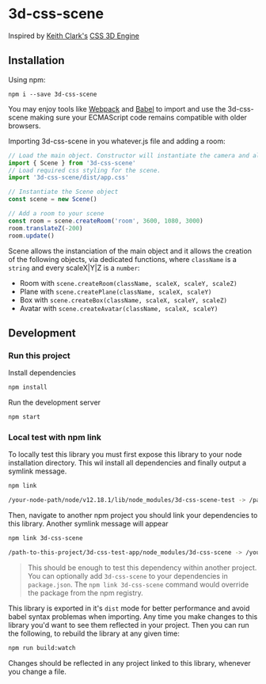 # 3d-css-scene

Inspired by [Keith Clark's](https://keithclark.co.uk/) [CSS 3D Engine](https://keithclark.co.uk/labs/css-fps/)

## Installation

Using npm:
```shell
npm i --save 3d-css-scene
```

You may enjoy tools like [Webpack](https://webpack.js.org/) and [Babel](https://babeljs.io/) to import and use the 3d-css-scene making sure your ECMAScript code remains compatible with older browsers.

Importing 3d-css-scene in you whatever.js file and adding a room:
```js
// Load the main object. Constructor will instantiate the camera and allow for objects creation.
import { Scene } from '3d-css-scene'
// Load required css styling for the scene.
import '3d-css-scene/dist/app.css'

// Instantiate the Scene object
const scene = new Scene()

// Add a room to your scene
const room = scene.createRoom('room', 3600, 1080, 3000)
room.translateZ(-200)
room.update()
```

Scene allows the instanciation of the main object and it allows the creation of the following objects, via dedicated functions, where `className` is a `string` and every scaleX|Y|Z is a `number`:

- Room with `scene.createRoom(className, scaleX, scaleY, scaleZ)`
- Plane with `scene.createPlane(className, scaleX, scaleY)`
- Box with `scene.createBox(className, scaleX, scaleY, scaleZ)`
- Avatar with `scene.createAvatar(className, scaleX, scaleY)`

## Development

### Run this project

Install dependencies

```bash
npm install
```

Run the development server

```bash
npm start
```

### Local test with npm link

To locally test this library you must first expose this library to your node installation directory. This wil install all dependencies and finally output a symlink message.

```bash
npm link

/your-node-path/node/v12.18.1/lib/node_modules/3d-css-scene-test -> /path-to-this-project/3d-css-scene
```

Then, navigate to  another npm project you should link your dependencies to this library. Another symlink message will appear

```bash
npm link 3d-css-scene

/path-to-this-project/3d-css-test-app/node_modules/3d-css-scene -> /your-node-path/node/v12.18.1/lib/node_modules/3d-css-scene -> /path-to-3d-css-scene-project/3d-css-scene
```

> This should be enough to test this dependency within another project. You can optionally add `3d-css-scene` to your dependencies in `package.json`. The `npm link 3d-css-scene` command would override the package from the npm registry.

This library is exported in it's `dist` mode for better performance and avoid babel syntax problemas when importing. Any time you make changes to this library you'd want to see them reflected in your project. Then you can run the following, to rebuild the library at any given time:

```bash
npm run build:watch
```

Changes should be reflected in any project linked to this library, whenever you change a file.
